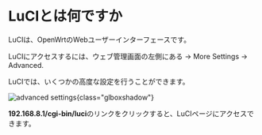 # LuCIとは何ですか

LuCIは、OpenWrtのWebユーザーインターフェースです。

LuCIにアクセスするには、ウェブ管理画面の左側にある -> More Settings -> Advanced.

LuCIでは、いくつかの高度な設定を行うことができます。

![advanced settings](https://static.gl-inet.com/docs/router/en/4/tutorials/advanced_settings/advanced_settings.png){class="glboxshadow"}

**192.168.8.1/cgi-bin/luci**のリンクをクリックすると、LuCIページにアクセスできます。